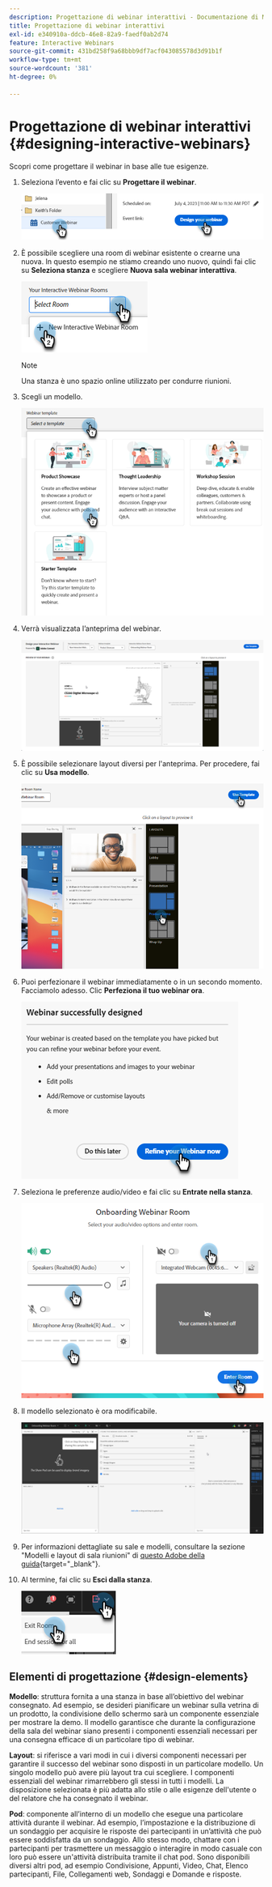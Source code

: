 ```yaml
---
description: Progettazione di webinar interattivi - Documentazione di Marketo - Documentazione del prodotto
title: Progettazione di webinar interattivi
exl-id: e340910a-ddcb-46e8-82a9-faedf0ab2d74
feature: Interactive Webinars
source-git-commit: 431bd258f9a68bbb9df7acf043085578d3d91b1f
workflow-type: tm+mt
source-wordcount: '381'
ht-degree: 0%

---
```


# Progettazione di webinar interattivi {#designing-interactive-webinars}

Scopri come progettare il webinar in base alle tue esigenze.

1. Seleziona l’evento e fai clic su **Progettare il webinar**.

   ![](assets/designing-interactive-webinars-1.png)

1. È possibile scegliere una room di webinar esistente o crearne una nuova. In questo esempio ne stiamo creando uno nuovo, quindi fai clic su **Seleziona stanza** e scegliere **Nuova sala webinar interattiva**.

   ![](assets/designing-interactive-webinars-2.png)

   >[!NOTE]
   >
   >Una stanza è uno spazio online utilizzato per condurre riunioni.

1. Scegli un modello.

   ![](assets/designing-interactive-webinars-3.png)

1. Verrà visualizzata l’anteprima del webinar.

   ![](assets/designing-interactive-webinars-4.png)

1. È possibile selezionare layout diversi per l&#39;anteprima. Per procedere, fai clic su **Usa modello**.

   ![](assets/designing-interactive-webinars-5.png)

1. Puoi perfezionare il webinar immediatamente o in un secondo momento. Facciamolo adesso. Clic **Perfeziona il tuo webinar ora**.

   ![](assets/designing-interactive-webinars-6.png)

1. Seleziona le preferenze audio/video e fai clic su **Entrate nella stanza**.

   ![](assets/designing-interactive-webinars-7.png)

1. Il modello selezionato è ora modificabile.

   ![](assets/designing-interactive-webinars-8.png)

1. Per informazioni dettagliate su sale e modelli, consultare la sezione &quot;Modelli e layout di sala riunioni&quot; di [questo Adobe della guida](https://helpx.adobe.com/in/adobe-connect/using/creating-arranging-meetings.html#creating_and_arranging_meetings){target="_blank"}.

1. Al termine, fai clic su **Esci dalla stanza**.

   ![](assets/designing-interactive-webinars-9.png)

## Elementi di progettazione {#design-elements}

**Modello**: struttura fornita a una stanza in base all’obiettivo del webinar consegnato. Ad esempio, se desideri pianificare un webinar sulla vetrina di un prodotto, la condivisione dello schermo sarà un componente essenziale per mostrare la demo. Il modello garantisce che durante la configurazione della sala del webinar siano presenti i componenti essenziali necessari per una consegna efficace di un particolare tipo di webinar.

**Layout**: si riferisce a vari modi in cui i diversi componenti necessari per garantire il successo del webinar sono disposti in un particolare modello. Un singolo modello può avere più layout tra cui scegliere. I componenti essenziali del webinar rimarrebbero gli stessi in tutti i modelli. La disposizione selezionata è più adatta allo stile o alle esigenze dell&#39;utente o del relatore che ha consegnato il webinar.

**Pod**: componente all’interno di un modello che esegue una particolare attività durante il webinar. Ad esempio, l’impostazione e la distribuzione di un sondaggio per acquisire le risposte dei partecipanti in un’attività che può essere soddisfatta da un sondaggio. Allo stesso modo, chattare con i partecipanti per trasmettere un messaggio o interagire in modo casuale con loro può essere un&#39;attività distribuita tramite il chat pod. Sono disponibili diversi altri pod, ad esempio Condivisione, Appunti, Video, Chat, Elenco partecipanti, File, Collegamenti web, Sondaggi e Domande e risposte.
